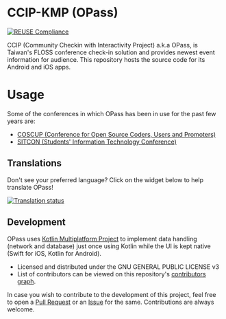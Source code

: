 # CCIP-KMP (OPass)

[![REUSE Compliance](https://api.reuse.software/badge/github.com/CCIP-App/CCIP-KMP)](https://api.reuse.software/info/github.com/CCIP-App/CCIP-KMP)

CCIP (Community Checkin with Interactivity Project) a.k.a OPass, is Taiwan's FLOSS conference check-in
solution and provides newest event information for audience. This repository hosts the source code for
its Android and iOS apps.

# Usage

Some of the conferences in which OPass has been in use for the past few years are:

- [COSCUP (Conference for Open Source Coders, Users and Promoters)](https://coscup.org/)
- [SITCON (Students' Information Technology Conference)](https://sitcon.org/)

## Translations

Don't see your preferred language? Click on the widget below to help translate OPass!

<a href="https://hosted.weblate.org/engage/opass/">
  <img src="https://hosted.weblate.org/widgets/opass/-/287x66-grey.png" alt="Translation status" />
</a>

## Development

OPass uses [Kotlin Multiplatform Project](https://www.jetbrains.com/kotlin-multiplatform/) to
implement data handling (network and database) just once using Kotlin while the UI is kept native (Swift for iOS, Kotlin for Android).

- Licensed and distributed under the GNU GENERAL PUBLIC LICENSE v3
- List of contributors can be viewed on this repository's [contributors graph](https://github.com/CCIP-App/CCIP-Android/graphs/contributors).

In case you wish to contribute to the development of this project, feel free to open a [Pull Request](https://github.com/CCIP-App/CCIP-Android/pulls)
or an [Issue](https://github.com/CCIP-App/CCIP-Android/issues) for the same. Contributions are always welcome.
